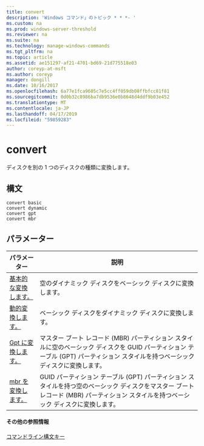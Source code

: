 ```yaml
---
title: convert
description: 'Windows コマンド」のトピック * * *- '
ms.custom: na
ms.prod: windows-server-threshold
ms.reviewer: na
ms.suite: na
ms.technology: manage-windows-commands
ms.tgt_pltfrm: na
ms.topic: article
ms.assetid: ae151297-af21-4701-bd69-21d775518e03
author: coreyp-at-msft
ms.author: coreyp
manager: dongill
ms.date: 10/16/2017
ms.openlocfilehash: 6a77e1fca9605c7e5cc4ff059db08ffbfcc81f81
ms.sourcegitcommit: 0d0b32c8986ba7db9536e0b8648d4ddf9b03e452
ms.translationtype: MT
ms.contentlocale: ja-JP
ms.lasthandoff: 04/17/2019
ms.locfileid: "59859283"
---
```

# <a name="convert"></a>convert



ディスクを別の 1 つのディスクの種類に変換します。

## <a name="syntax"></a>構文

```
convert basic
convert dynamic
convert gpt
convert mbr
```

## <a name="parameters"></a>パラメーター

|パラメーター|説明|
|---------|-----------|
|[基本的な変換します。](convert-basic.md)|空のダイナミック ディスクをベーシック ディスクに変換します。|
|[動的変換します。](convert-dynamic.md)|ベーシック ディスクをダイナミック ディスクに変換します。|
|[Gpt に変換します。](convert-gpt.md)|マスター ブート レコード (MBR) パーティション スタイルに空のベーシック ディスクを GUID パーティション テーブル (GPT) パーティション スタイルを持つベーシック ディスクに変換します。|
|[mbr を変換します。](convert-mbr.md)|GUID パーティション テーブル (GPT) パーティション スタイルを持つ空のベーシック ディスクをマスター ブート レコード (MBR) パーティション スタイルを持つベーシック ディスクに変換します。|

#### <a name="additional-references"></a>その他の参照情報

[コマンドライン構文キー](command-line-syntax-key.md)

